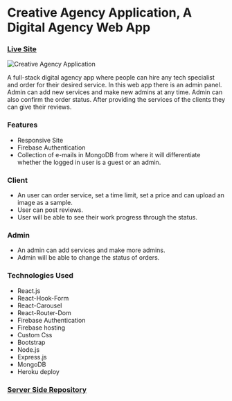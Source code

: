 # Creative Agency Application, A Digital Agency Web App

### [Live Site](https://creative-agency-explore.web.app/)

![Creative Agency Application](https://i.imgur.com/pdpy8um.png)

A full-stack digital agency app where people can hire any tech specialist and order for their desired service. In this web app there is an admin panel. Admin can add new services and make new admins at any time. Admin can also confirm the order status. After providing the services of the clients they can give their reviews.

### Features
- Responsive Site
- Firebase Authentication
- Collection of e-mails in MongoDB from where it will differentiate whether the logged in user is a guest or an admin.

### Client 
- An user can order service, set a time limit, set a price and can upload an image as a sample.
- User can post reviews.
- User will be able to see their work progress through the status.

### Admin
- An admin can add services and make more admins.
- Admin will be able to change the status of orders.

### Technologies Used 
- React.js
- React-Hook-Form
- React-Carousel
- React-Router-Dom
- Firebase Authentication
- Firebase hosting
- Custom Css
- Bootstrap
- Node.js
- Express.js
- MongoDB
- Heroku deploy

### [Server Side Repository](https://github.com/faizkhan01/creative-agency-server)
